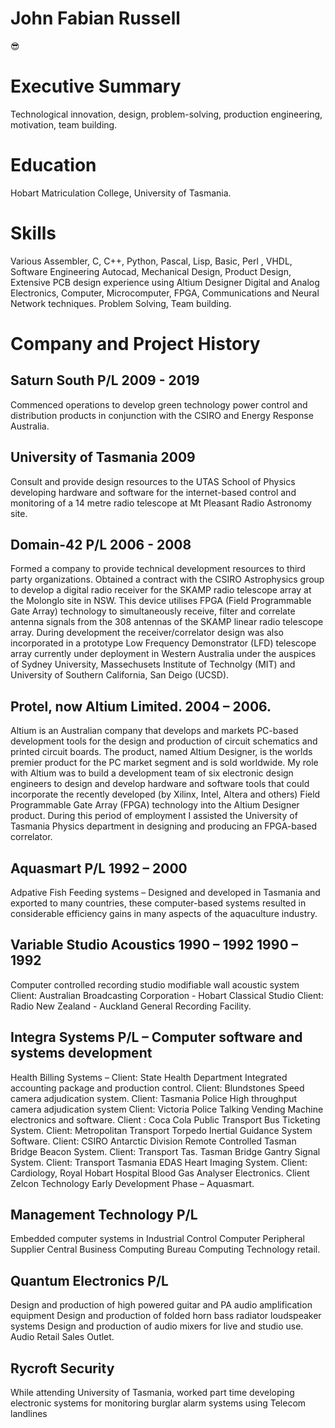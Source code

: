 # John Fabian Russell 
:sunglasses:
# Executive Summary
Technological innovation, design, problem-solving, production engineering,
motivation, team building.
# Education
Hobart Matriculation College, University of Tasmania.
# Skills
Various Assembler, C, C++, Python, Pascal, Lisp, Basic, Perl , VHDL, Software Engineering
Autocad, Mechanical Design, Product Design, Extensive PCB design experience
using Altium Designer
Digital and Analog Electronics, Computer, Microcomputer, FPGA, Communications
and Neural Network techniques.
Problem Solving, Team building.

# Company and Project History
## Saturn South P/L 2009 - 2019
Commenced operations to develop green technology power control and distribution
products in conjunction with the CSIRO and Energy Response Australia.
## University of Tasmania 2009 
Consult and provide design resources to the UTAS School of Physics developing
hardware and software for the internet-based control and monitoring of a 14 metre
radio telescope at Mt Pleasant Radio Astronomy site.
## Domain-42 P/L 2006 - 2008
Formed a company to provide technical development resources to third party
organizations. Obtained a contract with the CSIRO Astrophysics group to develop a
digital radio receiver for the SKAMP radio telescope array at the Molonglo site in
NSW. This device utilises FPGA (Field Programmable Gate Array) technology to
simultaneously receive, filter and correlate antenna signals from the 308 antennas of
the SKAMP linear radio telescope array. 
During development the receiver/correlator design was also incorporated in a
prototype Low Frequency Demonstrator (LFD) telescope array currently under
deployment in Western Australia under the auspices of Sydney University,
Massechusets Institute of Technolgy (MIT) and University of Southern California,
San Deigo (UCSD).
## Protel, now Altium Limited. 2004 – 2006.
Altium is an Australian company that develops and markets PC-based development
tools for the design and production of circuit schematics and printed circuit boards.
The product, named Altium Designer, is the worlds premier product for the PC
market segment and is sold worldwide.
My role with Altium was to build a development team of six electronic design
engineers to design and develop hardware and software tools that could incorporate
the recently developed (by Xilinx, Intel, Altera and others) Field Programmable Gate
Array (FPGA) technology into the Altium Designer product.
During this period of employment I assisted the University of Tasmania Physics
department in designing and producing an FPGA-based correlator.
## Aquasmart P/L 1992 – 2000
Adpative Fish Feeding systems – Designed and developed in Tasmania and exported
to many countries, these computer-based systems resulted in considerable efficiency
gains in many aspects of the aquaculture industry.
## Variable Studio Acoustics 1990 – 1992 1990 – 1992 
Computer controlled recording studio modifiable wall acoustic system
Client: Australian Broadcasting Corporation - Hobart Classical Studio
Client: Radio New Zealand - Auckland General Recording Facility.
## Integra Systems P/L – Computer software and systems development
Health Billing Systems – Client: State Health Department
Integrated accounting package and production control. Client: Blundstones
Speed camera adjudication system. Client: Tasmania Police
High throughput camera adjudication system Client: Victoria Police
Talking Vending Machine electronics and software. Client : Coca Cola
Public Transport Bus Ticketing System. Client: Metropolitan Transport
Torpedo Inertial Guidance System Software. Client: CSIRO Antarctic Division
Remote Controlled Tasman Bridge Beacon System. Client: Transport Tas.
Tasman Bridge Gantry Signal System. Client: Transport Tasmania
EDAS Heart Imaging System. Client: Cardiology, Royal Hobart Hospital
Blood Gas Analyser Electronics. Client Zelcon Technology
Early Development Phase – Aquasmart.
## Management Technology P/L
Embedded computer systems in Industrial Control
Computer Peripheral Supplier
Central Business Computing Bureau
Computing Technology retail.
## Quantum Electronics P/L
Design and production of high powered guitar and PA audio amplification equipment
Design and production of folded horn bass radiator loudspeaker systems
Design and production of audio mixers for live and studio use.
Audio Retail Sales Outlet.
## Rycroft Security
While attending University of Tasmania, worked part time developing electronic
systems for monitoring burglar alarm systems using Telecom landlines
